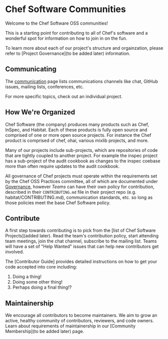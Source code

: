 # Chef Software Communities

Welcome to the Chef Software OSS communities!

This is a starting point for contributing to all of Chef's software and a wonderful
spot for information on how to join in on the fun.

To learn more about each of our project's structure and orgainzation, please refer to
[Project Governance](to be added later) information.

## Communicating

The [communication](communication/README.md) page lists communications channels like chat, GitHub issues, mailing lists, conferences, etc.

For more specific topics, check out an individual project.

## How We're Organized

Chef Software (the company) produces many products such as Chef, InSpec, and Habitat. Each of these products is fully open source and comprised of one or more open source projects. For instance the Chef product is comprised of chef, ohai, various mixlib projects, and more.

Many of our projects include sub-projects, which are repositories of code that are tightly coupled to another project. For example the inspec project has a sub-project of the audit cookbook as changes to the inspec coebase more than often require updates to the audit cookbook.

All governance of Chef projects must operate within the requirements set by the Chef OSS Practices committee, all of which are documented under [Governance](governance.md), however *Teams* can have their own policy for contribution, described in their `CONTRIBUTING.md` file in their project repo (e.g. habitat/CONTRIBUTING.md), communication standards, etc. so long as those policies meet the base Chef Software policy.

## Contribute

A first step towards contributing is to pick from the [list of Chef Software Projects](added later). Read the team's contribution policy, start attending team meetings, join the chat channel, subscribe to the mailing list. Teams will have a set of "Help Wanted" issues that can help new contributors get involved.

The [Contributor Guide] provides detailed instructions on how to get your code accepted into core including:

  1. Doing a thing!
  2. Doing some other thing!
  3. Perhaps doing a final thing!?

## Maintainership

We encourage all contributors to become maintainers. We aim to grow an active, healthy community of contributors, reviewers, and code owners. Learn about requirements of maintainership in our [Community Membership](to be added later) page.

